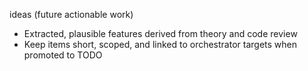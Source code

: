 ideas (future actionable work)
- Extracted, plausible features derived from theory and code review
- Keep items short, scoped, and linked to orchestrator targets when promoted to TODO
